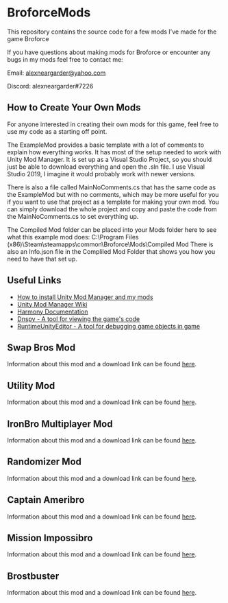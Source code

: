 # BroforceMods
This repository contains the source code for a few mods I've made for the game Broforce

If you have questions about making mods for Broforce or encounter any bugs in my mods feel free to contact me:

Email: alexneargarder@yahoo.com

Discord: alexneargarder#7226

## How to Create Your Own Mods
For anyone interested in creating their own mods for this game, feel free to use my code as a starting off point. 

The ExampleMod provides a basic template with a lot of comments to explain how everything works. It has most of the setup needed to work with Unity Mod Manager. It is set up as a Visual Studio Project, so you should just be able to download everything and open the .sln file. I use Visual Studio 2019, I imagine it would probably work with newer versions.

There is also a file called MainNoComments.cs that has the same code as the ExampleMod but with no comments, which may be more useful for you if you want to use that project as a template for making your own mod. You can simply download the whole project and copy and paste the code from the MainNoComments.cs to set everything up.

The Compiled Mod folder can be placed into your Mods folder here to see what this example mod does:
C:\Program Files (x86)\Steam\steamapps\common\Broforce\Mods\Compiled Mod
There is also an Info.json file in the Compliled Mod Folder that shows you how you need to have that set up.

## Useful Links

* [How to install Unity Mod Manager and my mods](https://steamcommunity.com/sharedfiles/filedetails/?id=2434812447)
* [Unity Mod Manager Wiki](https://wiki.nexusmods.com/index.php/Category:Unity_Mod_Manager)
* [Harmony Documentation](https://harmony.pardeike.net/articles/intro.html)
* [Dnspy - A tool for viewing the game's code](https://github.com/dnSpy/dnSpy)
* [RuntimeUnityEditor - A tool for debugging game objects in game](https://github.com/ManlyMarco/RuntimeUnityEditor)

## Swap Bros Mod
Information about this mod and a download link can be found [here](https://www.nexusmods.com/broforce/mods/1).

## Utility Mod
Information about this mod and a download link can be found [here](https://www.nexusmods.com/broforce/mods/2).

## IronBro Multiplayer Mod
Information about this mod and a download link can be found [here](https://www.nexusmods.com/broforce/mods/19).

## Randomizer Mod
Information about this mod and a download link can be found [here](https://www.nexusmods.com/broforce/mods/22).

## Captain Ameribro
Information about this mod and a download link can be found [here](https://www.nexusmods.com/broforce/mods/34).

## Mission Impossibro
Information about this mod and a download link can be found [here](https://www.nexusmods.com/broforce/mods/36).

## Brostbuster
Information about this mod and a download link can be found [here](https://www.nexusmods.com/broforce/mods/39).
